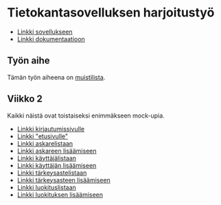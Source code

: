 # Tietokantasovelluksen harjoitustyö

* [Linkki sovellukseen](https://melker.users.cs.helsinki.fi/uni-tsoha/)
* [Linkki dokumentaatioon](https://github.com/meklu/uni-tsoha/blob/master/doc/dokumentaatio.pdf)

## Työn aihe

Tämän työn aiheena on [muistilista](http://advancedkittenry.github.io/suunnittelu_ja_tyoymparisto/aiheet/Muistilista.html).

## Viikko 2

Kaikki näistä ovat toistaiseksi enimmäkseen mock-upia.

* [Linkki kirjautumissivulle](https://melker.users.cs.helsinki.fi/uni-tsoha/login)
* [Linkki "etusivulle"](https://melker.users.cs.helsinki.fi/uni-tsoha/dash)
* [Linkki askarelistaan](https://melker.users.cs.helsinki.fi/uni-tsoha/tasks)
* [Linkki askareen lisäämiseen](https://melker.users.cs.helsinki.fi/uni-tsoha/tasks)
* [Linkki käyttäjälistaan](https://melker.users.cs.helsinki.fi/uni-tsoha/users)
* [Linkki käyttäjän lisäämiseen](https://melker.users.cs.helsinki.fi/uni-tsoha/users/add)
* [Linkki tärkeysastelistaan](https://melker.users.cs.helsinki.fi/uni-tsoha/priorities)
* [Linkki tärkeysasteen lisäämiseen](https://melker.users.cs.helsinki.fi/uni-tsoha/priorities/add)
* [Linkki luokituslistaan](https://melker.users.cs.helsinki.fi/uni-tsoha/categories)
* [Linkki luokituksen lisäämiseen](https://melker.users.cs.helsinki.fi/uni-tsoha/categories/add)
